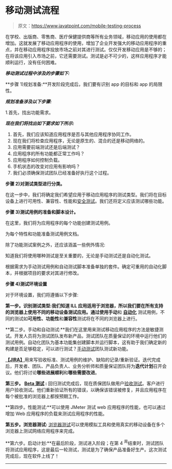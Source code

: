 # 移动测试流程

> 原文：<https://www.javatpoint.com/mobile-testing-process>

在学校、出版商、零售商、医疗保健提供商等所有业务领域，移动应用的使用都在增加。这就发展了移动应用程序的使用，增加了企业开发强大的移动应用程序的重点，并在移动应用程序投放市场之前对其进行测试。仅仅开发移动应用是不够的；在将该应用引入市场之前，它还需要测试。测试是必不可少的，这样应用程序才能顺利运行，没有任何困难。

***移动测试过程中涉及的步骤如下:***

**步骤 1)规划准备:**开发阶段完成后，我们要有识别 app 的目标和 app 的局限性。

***规划准备涉及以下步骤:***

1.首先，找出功能需求。

***现在我们将找出如下要求如下所示:***

1.  首先，我们应该知道应用程序是否与其他应用程序协同工作。
2.  现在我们将检查应用程序，无论是原生的、混合的还是移动网络的。
3.  应用需要前端测试还是后端测试？
4.  应用程序的所有功能都正常工作吗？
5.  应用程序如何控制负载。
6.  手机状态的改变对应用有影响吗？
7.  我们必须确保测试团队已经准备好执行这个过程。

**步骤 2)对测试类型进行分类。**

在这一步中，我们将确定我们希望应用于移动应用程序的测试类型。我们将在目标设备上进行可用性、兼容性、性能和[安全测试](https://www.javatpoint.com/security-testing)。我们还将定义应该测试哪些功能。

**步骤 3)测试用例的准备和脚本设计。**

在这里，我们将为应用程序的每个功能创建测试用例。

为每个特性和功能准备测试用例文档。

除了功能测试案例之外，还应该涵盖一些例外情况:

知道我们将使用哪种测试是至关重要的，无论是手动测试还是自动化测试。

根据需求为手动测试用例和自动测试脚本准备单独的套件。确定可重用的自动化脚本，并根据项目的要求对其进行修改。

**步骤 4)测试环境设置**

对于环境设置，我们将遵循以下步骤:

**第一步。识别测试类型:**我们知道 ILL 应用适用于浏览器，所以我们要在所有支持的浏览器上使用不同的移动设备测试应用。通过使用**手动**和 **[自动化](https://www.javatpoint.com/automation-testing)** 测试用例，不同的测试如**可用性、功能性**和**兼容性**测试将在不同的浏览器上进行。

**第二步。手动和自动测试:**我们在这里用来测试移动应用程序的方法是敏捷测试。开发人员将为测试团队发布新产品，测试团队在质量保证的环境中运行他们的测试用例。自动化团队为基本功能集创建脚本并运行脚本，这有助于我们确定新的构建是否足够稳定，可以进行测试？[手动测试](https://www.javatpoint.com/manual-testing)团队测试新功能。

[**【JIRA】**](https://www.javatpoint.com/jira-tutorial)用来写验收标准、测试用例的维护、缺陷的记录/重新验证。迭代完成后，开发者、团队、产品负责人、业务分析师和质量保证团队将为**迭代计划**召开会议。他们将讨论**哪些进展顺利**和**哪些需要改进**。

**第三步。 [Beta 测试](https://www.javatpoint.com/beta-testing) :** 回归测试完成后，现在质保团队做用户[验收测试](https://www.javatpoint.com/acceptance-testing)。客户进行用户验收测试。他们重新验证所有的错误，以确保该错误被修复，并且应用程序在每个被批准的浏览器上都按预期工作。

**第四步。性能测试:**可以使用 JMeter 测试 web 应用程序的性能，也可以通过增加 Web 应用程序的负载来测试应用程序的性能。

**第五步。浏览器测试:** [浏览器测试](https://www.javatpoint.com/cross-browser-testing-tools)可以使用模拟工具和使用真实的移动设备在多个浏览器上测试网络应用程序来完成。

**第六步。启动计划:**在最后阶段，测试进入阶段；在第 4 <sup>周</sup>结束时，测试团队将测试应用程序，这是最后一轮测试，测试是为了确保产品准备好生产。这次测试完成后，现在软件上线了！

* * *